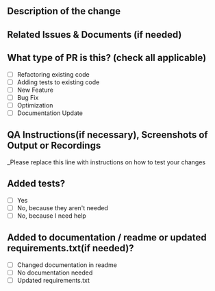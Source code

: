 ## Description of the change

## Related Issues & Documents (if needed)

## What type of PR is this? (check all applicable)

- [ ] Refactoring existing code
- [ ] Adding tests to existing code
- [ ] New Feature
- [ ] Bug Fix
- [ ] Optimization
- [ ] Documentation Update

## QA Instructions(if necessary), Screenshots of Output or Recordings

_Please replace this line with instructions on how to test your changes

## Added tests?

- [ ] Yes
- [ ] No, because they aren't needed
- [ ] No, because I need help

## Added to documentation / readme or updated requirements.txt(if needed)?

- [ ] Changed documentation in readme
- [ ] No documentation needed
- [ ] Updated requirements.txt